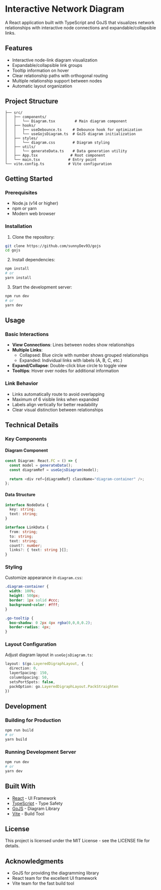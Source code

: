 # Interactive Network Diagram

A React application built with TypeScript and GoJS that visualizes network relationships with interactive node connections and expandable/collapsible links.

## Features

- Interactive node-link diagram visualization
- Expandable/collapsible link groups
- Tooltip information on hover
- Clear relationship paths with orthogonal routing
- Multiple relationship support between nodes
- Automatic layout organization

## Project Structure

```
├── src/
│   ├── components/
│   │   └── Diagram.tsx         # Main diagram component
│   ├── hooks/
│   │   ├── useDebounce.ts     # Debounce hook for optimization
│   │   └── useGojsDiagram.ts  # GoJS diagram initialization
│   ├── styles/
│   │   └── diagram.css        # Diagram styling
│   ├── utils/
│   │   └── generateData.ts    # Data generation utility
│   ├── App.tsx               # Root component
│   └── main.tsx             # Entry point
└── vite.config.ts           # Vite configuration
```

## Getting Started

### Prerequisites

- Node.js (v14 or higher)
- npm or yarn
- Modern web browser

### Installation

1. Clone the repository:
```bash
git clone https://github.com/sunnyDev93/gojs
cd gojs
```

2. Install dependencies:
```bash
npm install
# or
yarn install
```

3. Start the development server:
```bash
npm run dev
# or
yarn dev
```

## Usage

### Basic Interactions

- **View Connections**: Lines between nodes show relationships
- **Multiple Links**: 
  - Collapsed: Blue circle with number shows grouped relationships
  - Expanded: Individual links with labels (A, B, C, etc.)
- **Expand/Collapse**: Double-click blue circle to toggle view
- **Tooltips**: Hover over nodes for additional information

### Link Behavior

- Links automatically route to avoid overlapping
- Maximum of 6 visible links when expanded
- Labels align vertically for better readability
- Clear visual distinction between relationships

## Technical Details

### Key Components

#### Diagram Component
```typescript
const Diagram: React.FC = () => {
  const model = generateData();
  const diagramRef = useGojsDiagram(model);
  
  return <div ref={diagramRef} className="diagram-container" />;
};
```

#### Data Structure
```typescript
interface NodeData {
  key: string;
  text: string;
}

interface LinkData {
  from: string;
  to: string;
  text: string;
  count?: number;
  links?: { text: string }[];
}
```

### Styling

Customize appearance in `diagram.css`:
```css
.diagram-container {
  width: 100%;
  height: 500px;
  border: 1px solid #ccc;
  background-color: #fff;
}

.go-tooltip {
  box-shadow: 0 2px 4px rgba(0,0,0,0.2);
  border-radius: 4px;
}
```

### Layout Configuration

Adjust diagram layout in `useGojsDiagram.ts`:
```typescript
layout: $(go.LayeredDigraphLayout, {
  direction: 0,
  layerSpacing: 150,
  columnSpacing: 50,
  setsPortSpots: false,
  packOption: go.LayeredDigraphLayout.PackStraighten
})
```

## Development

### Building for Production
```bash
npm run build
# or
yarn build
```

### Running Development Server
```bash
npm run dev
# or
yarn dev
```

## Built With

- [React](https://reactjs.org/) - UI Framework
- [TypeScript](https://www.typescriptlang.org/) - Type Safety
- [GoJS](https://gojs.net/) - Diagram Library
- [Vite](https://vitejs.dev/) - Build Tool

## License

This project is licensed under the MIT License - see the LICENSE file for details.

## Acknowledgments

- GoJS for providing the diagramming library
- React team for the excellent UI framework
- Vite team for the fast build tool